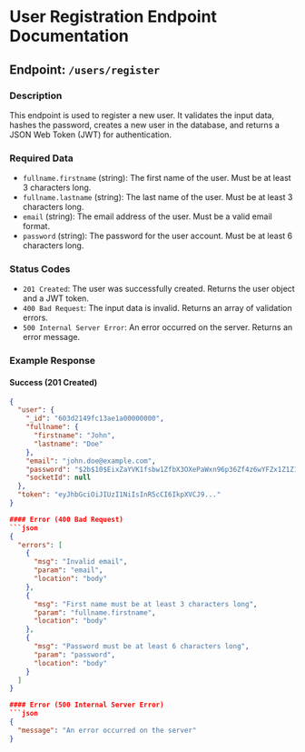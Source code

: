 # User Registration Endpoint Documentation

## Endpoint: `/users/register`

### Description

This endpoint is used to register a new user. It validates the input data, hashes the password, creates a new user in the database, and returns a JSON Web Token (JWT) for authentication.

### Required Data

- `fullname.firstname` (string): The first name of the user. Must be at least 3 characters long.
- `fullname.lastname` (string): The last name of the user. Must be at least 3 characters long.
- `email` (string): The email address of the user. Must be a valid email format.
- `password` (string): The password for the user account. Must be at least 6 characters long.

### Status Codes

- `201 Created`: The user was successfully created. Returns the user object and a JWT token.
- `400 Bad Request`: The input data is invalid. Returns an array of validation errors.
- `500 Internal Server Error`: An error occurred on the server. Returns an error message.

### Example Response

#### Success (201 Created)

````json
{
  "user": {
    "_id": "603d2149fc13ae1a00000000",
    "fullname": {
      "firstname": "John",
      "lastname": "Doe"
    },
    "email": "john.doe@example.com",
    "password": "$2b$10$EixZaYVK1fsbw1ZfbX3OXePaWxn96p36Zf4z6wYFZx1Z1Z1Z1Z1Z1Z1",
    "socketId": null
  },
  "token": "eyJhbGciOiJIUzI1NiIsInR5cCI6IkpXVCJ9..."
}

#### Error (400 Bad Request)
```json
{
  "errors": [
    {
      "msg": "Invalid email",
      "param": "email",
      "location": "body"
    },
    {
      "msg": "First name must be at least 3 characters long",
      "param": "fullname.firstname",
      "location": "body"
    },
    {
      "msg": "Password must be at least 6 characters long",
      "param": "password",
      "location": "body"
    }
  ]
}

#### Error (500 Internal Server Error)
```json
{
  "message": "An error occurred on the server"
}
````
